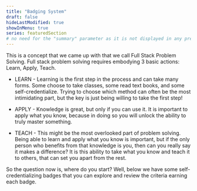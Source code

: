 ```yaml
---
title: "Badging System"
draft: false
hideLastModified: true
showInMenu: true
series: featuredSection
# no need for the "summary" parameter as it is not displayed in any previews
---
```


This is a concept that we came up with that we call Full Stack Problem Solving. Full stack problem solving requires embodying 3 basic actions: Learn, Apply, Teach.

* LEARN - Learning is the first step in the process and can take many forms. Some choose to take classes, some read text books, and some self-credentialize. Trying to choose which method can often be the most intimidating part, but the key is just being willing to take the first step! 

* APPLY - Knowledge is great, but only if you can use it. It is important to apply what you know, because in doing so you will unlock the ability to truly master something.

* TEACH - This might be the most overlooked part of problem solving. Being able to learn and apply what you know is important, but if the only person who benefits from that knowledge is you, then can you really say it makes a difference? It is this ability to take what you know and teach it to others, that can set you apart from the rest.

So the question now is, where do you start? Well, below we have some self-credentializing badges that you can explore and review the criteria earning each badge.

